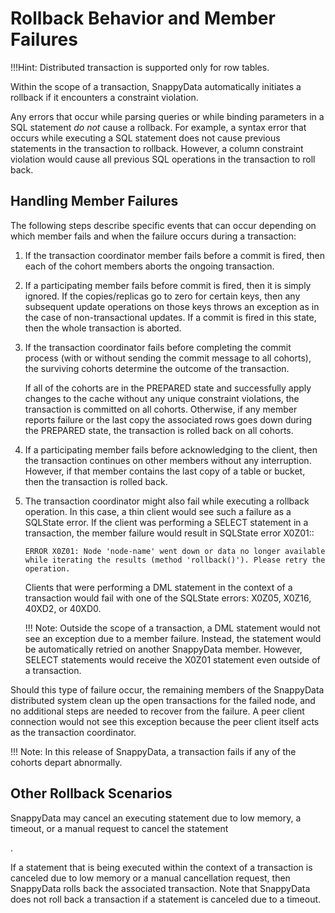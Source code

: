 # Rollback Behavior and Member Failures

!!!Hint:
	Distributed transaction is supported only for row tables.

Within the scope of a transaction, SnappyData automatically initiates a rollback if it encounters a constraint violation.

Any errors that occur while parsing queries or while binding parameters in a SQL statement *do not* cause a rollback. For example, a syntax error that occurs while executing a SQL statement does not cause previous statements in the transaction to rollback. However, a column constraint violation would cause all previous SQL operations in the transaction to roll back.

## Handling Member Failures

The following steps describe specific events that can occur depending on which member fails and when the failure occurs during a transaction:

1.  If the transaction coordinator member fails before a commit is fired, then each of the cohort members aborts the ongoing transaction.
2.  If a participating member fails before commit is fired, then it is simply ignored. If the copies/replicas go to zero for certain keys, then any subsequent update operations on those keys throws an exception as in the case of non-transactional updates. If a commit is fired in this state, then the whole transaction is aborted.
3.  If the transaction coordinator fails before completing the commit process (with or without sending the commit message to all cohorts), the surviving cohorts determine the outcome of the transaction.

    If all of the cohorts are in the PREPARED state and successfully apply changes to the cache without any unique constraint violations, the transaction is committed on all cohorts. Otherwise, if any member reports failure or the last copy the associated rows goes down during the PREPARED state, the transaction is rolled back on all cohorts.

4.  If a participating member fails before acknowledging to the client, then the transaction continues on other members without any interruption. However, if that member contains the last copy of a table or bucket, then the transaction is rolled back.
5.  The transaction coordinator might also fail while executing a rollback operation. In this case, a thin client would see such a failure as a SQLState error. If the client was performing a SELECT statement in a transaction, the member failure would result in SQLState error X0Z01::

    ``` pre
    ERROR X0Z01: Node 'node-name' went down or data no longer available while iterating the results (method 'rollback()'). Please retry the operation. 
    ```

    Clients that were performing a DML statement in the context of a transaction would fail with one of the SQLState errors: X0Z05, X0Z16, 40XD2, or 40XD0.

    !!! Note:
    	Outside the scope of a transaction, a DML statement would not see an exception due to a member failure. Instead, the statement would be automatically retried on another SnappyData member. However, SELECT statements would receive the X0Z01 statement even outside of a transaction.</p>

Should this type of failure occur, the remaining members of the SnappyData distributed system clean up the open transactions for the failed node, and no additional steps are needed to recover from the failure. A peer client connection would not see this exception because the peer client itself acts as the transaction coordinator.

!!! Note:
	In this release of SnappyData, a transaction fails if any of the cohorts depart abnormally. 

<a id="rollback_scenarios"></a>
## Other Rollback Scenarios

SnappyData may cancel an executing statement due to low memory, a timeout, or a manual request to cancel the statement 
<!-- see (<a href="../../../manage_guide/Topics/cancelling-queries.html#concept_wjv_mq1_rn" class="xref" title="When managing a SnappyData deployment, it may become necessary to cancel statements that are taking too long to complete, or that are causing bottlenecks in your system. SnappyData supports canceling queries using either a system procedure or the JDBC Statement.cancel() API.">Cancelling Long-Running Statements</a>)-->.

If a statement that is being executed within the context of a transaction is canceled due to low memory or a manual cancellation request, then SnappyData rolls back the associated transaction. Note that SnappyData does not roll back a transaction if a statement is canceled due to a timeout.


